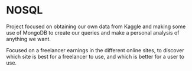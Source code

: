# NOSQL
Project focused on obtaining our own data from Kaggle and making some use of MongoDB to create our queries and make a personal analysis of anything we want.


Focused on a freelancer earnings in the different online sites, to discover which site is best for a freelancer to use, and which is better for a user to use.
